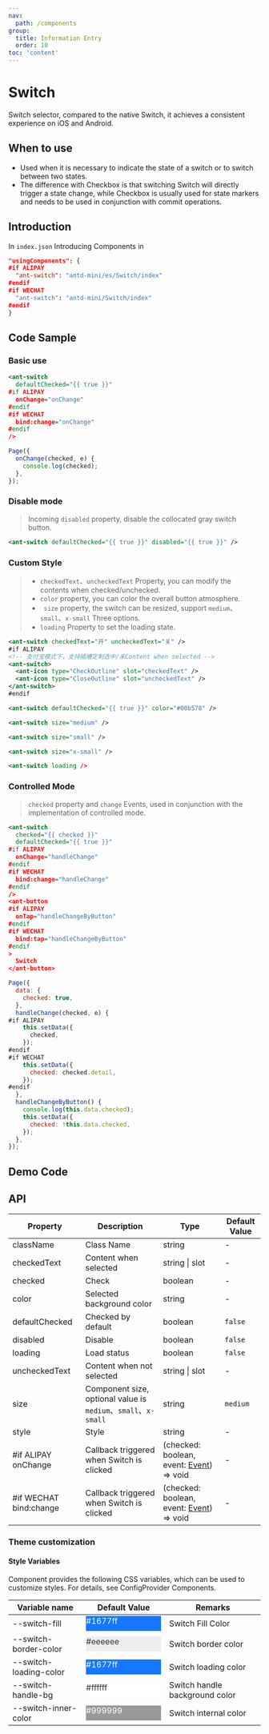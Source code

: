 ```yaml
---
nav:
  path: /components
group:
  title: Information Entry
  order: 10
toc: 'content'
---
```


# Switch

Switch selector, compared to the native Switch, it achieves a consistent experience on iOS and Android.

## When to use

- Used when it is necessary to indicate the state of a switch or to switch between two states.
- The difference with Checkbox is that switching Switch will directly trigger a state change, while Checkbox is usually used for state markers and needs to be used in conjunction with commit operations.

## Introduction

In `index.json` Introducing Components in

```json
"usingComponents": {
#if ALIPAY
  "ant-switch": "antd-mini/es/Switch/index"
#endif
#if WECHAT
  "ant-switch": "antd-mini/Switch/index"
#endif
}
```

## Code Sample

### Basic use

```xml
<ant-switch
  defaultChecked="{{ true }}"
#if ALIPAY
  onChange="onChange"
#endif
#if WECHAT
  bind:change="onChange"
#endif
/>
```

```js
Page({
  onChange(checked, e) {
    console.log(checked);
  },
});
```

### Disable mode

> Incoming `disabled` property, disable the collocated gray switch button.

```xml
<ant-switch defaultChecked="{{ true }}" disabled="{{ true }}" />
```

### Custom Style

> - `checkedText`、`uncheckedText` Property, you can modify the contents when checked/unchecked.
> - `color` property, you can color the overall button atmosphere.
> - ` size` property, the switch can be resized, support `medium`、`small`、`x-small` Three options.
> - `loading` Property to set the loading state.

```xml
<ant-switch checkedText="开" uncheckedText="关" />
#if ALIPAY
<!-- 支付宝模式下，支持插槽定制选中/未Content when selected -->
<ant-switch>
  <ant-icon type="CheckOutline" slot="checkedText" />
  <ant-icon type="CloseOutline" slot="uncheckedText" />
</ant-switch>
#endif

<ant-switch defaultChecked="{{ true }}" color="#00b578" />

<ant-switch size="medium" />

<ant-switch size="small" />

<ant-switch size="x-small" />

<ant-switch loading />
```

### Controlled Mode

> `checked` property and `change` Events, used in conjunction with the implementation of controlled mode.

```xml
<ant-switch
  checked="{{ checked }}"
  defaultChecked="{{ true }}"
#if ALIPAY
  onChange="handleChange"
#endif
#if WECHAT
  bind:change="handleChange"
#endif
/>
<ant-button
#if ALIPAY
  onTap="handleChangeByButton"
#endif
#if WECHAT
  bind:tap="handleChangeByButton"
#endif
>
  Switch
</ant-button>
```

```js
Page({
  data: {
    checked: true,
  },
  handleChange(checked, e) {
#if ALIPAY
    this.setData({
      checked,
    });
#endif
#if WECHAT
    this.setData({
      checked: checked.detail,
    });
#endif
  },
  handleChangeByButton() {
    console.log(this.data.checked);
    this.setData({
      checked: !this.data.checked,
    });
  },
});
```

## Demo Code

<code src='../../demo/pages/Switch/index'></code>

## API

| Property                   | Description                                            | Type                                                                                                | Default Value   |
| ---------------------- | ----------------------------------------------- | --------------------------------------------------------------------------------------------------- | -------- |
| className              | Class Name                                            | string                                                                                              | -        |
| checkedText            | Content when selected                                    | string \| slot                                                                                      | -        |
| checked                | Check                                        | boolean                                                                                             | -        |
| color                  | Selected background color                                      | string                                                                                              | -        |
| defaultChecked         | Checked by default                                    | boolean                                                                                             | `false`  |
| disabled               | Disable                                        | boolean                                                                                             | `false`  |
| loading                | Load status                                    | boolean                                                                                             | `false`  |
| uncheckedText          | Content when not selected                                  | string \| slot                                                                                      | -        |
| size                   | Component size, optional value is `medium`、`small`、`x-small` | string                                                                                              | `medium` |
| style                  | Style                                            | string                                                                                              | -        |
| #if ALIPAY onChange    | Callback triggered when Switch is clicked                        | (checked: boolean, event: [Event](https://opendocs.alipay.com/mini/framework/event-object)) => void | -        |
| #if WECHAT bind:change | Callback triggered when Switch is clicked                        | (checked: boolean, event: [Event](https://opendocs.alipay.com/mini/framework/event-object)) => void | -        |

### Theme customization

#### Style Variables

Component provides the following CSS variables, which can be used to customize styles. For details, see ConfigProvider Components.

| Variable name                 | Default Value                                                                                            | Remarks             |
| ---------------------- | ------------------------------------------------------------------------------------------------- | ---------------- |
| --switch-fill          | <div style="width: 150px; height: 30px; background-color: #1677ff; color: #ffffff;">#1677ff</div> | Switch Fill Color     |
| --switch-border-color  | <div style="width: 150px; height: 30px; background-color: #eeeeee; color: #333333;">#eeeeee</div> | Switch border color     |
| --switch-loading-color | <div style="width: 150px; height: 30px; background-color: #1677ff; color: #ffffff;">#1677ff</div> | Switch loading color     |
| --switch-handle-bg     | <div style="width: 150px; height: 30px; background-color: #ffffff; color: #333333;">#ffffff</div> | Switch handle background color |
| --switch-inner-color   | <div style="width: 150px; height: 30px; background-color: #999999; color: #ffffff;">#999999</div> | Switch internal color     |
